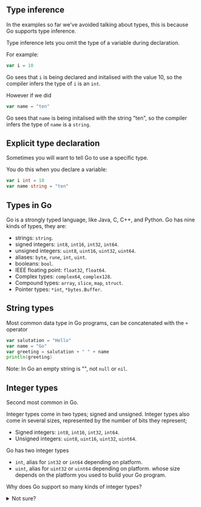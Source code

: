 ## Type inference
In the examples so far we've avoided talking about types, this is because Go supports type
inference.

Type inference lets you omit the type of a variable during declaration.

For example:

```go
var i = 10
```
Go sees that `i` is being declared and initalised with the value 10, so the compiler infers the
type of `i` is an `int`.

However if we did

```go
var name = "ten"
```
Go sees that `name` is being initalised with the string "ten", so the compiler infers the type of `name` is a `string`.

## Explicit type declaration
Sometimes you will want to tell Go to use a specific type.

You do this when you declare a variable:

```go
var i int = 10
var name string = "ten"
```

## Types in Go
Go is a strongly typed language, like Java, C, C++, and Python. Go has nine kinds of types,
they are:

- strings: `string`.
- signed integers: `int8`, `int16`, `int32`, `int64`.
- unsigned integers: `uint8`, `uint16`, `uint32`, `uint64`.
- aliases: `byte`, `rune`, `int`, `uint`.
- booleans: `bool`.
- IEEE floating point: `float32`, `float64`.
- Complex types: `complex64`, `complex128`.
- Compound types: `array`, `slice`, `map`, `struct`.
- Pointer types: `*int`, `*bytes.Buffer`.
 
## String types
Most common data type in Go programs, can be concatenated with the `+` operator

```go
var salutation = "Hello"
var name = "Go"
var greeting = salutation + " " + name
println(greeting)
```
Note: In Go an empty string is "", not `null` or `nil`.

## Integer types
Second most common in Go.

Integer types come in two types; signed and unsigned.
Integer types also come in several sizes, represented by the number of bits they represent;
- Signed integers: `int8`, `int16`, `int32`, `int64`.
- Unsigned integers: `uint8`, `uint16`, `uint32`, `uint64`.

Go has two integer types

- `int`, alias for `int32` or `int64` depending on platform.
- `uint`, alias for `uint32` or `uint64` depending on platform.
whose size depends on the platform you used to build your Go program.

Why does Go support so many kinds of integer types?

<details>
    <summary>Not sure?</summary>
Different sized integer types can accommodate different ranges of numbers. 
Create a go program and paste the below code, compile and run, see what happens:

```go
var x int8 = 400
var y uint = -7
println(x, y)
```
</details>
<br>
